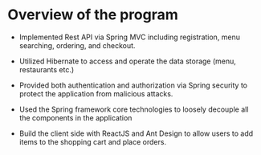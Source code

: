 # Overview of the program

* Implemented Rest API via Spring MVC including registration, menu searching, ordering, and checkout.

* Utilized Hibernate to access and operate the data storage (menu, restaurants etc.)

* Provided both authentication and authorization via Spring security to protect the application from malicious attacks.

* Used the Spring framework core technologies to loosely decouple all the components in the application

* Build the client side with ReactJS and Ant Design to allow users to add items to the shopping cart and place orders.
